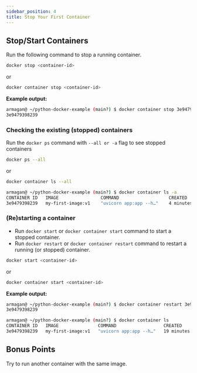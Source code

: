 ```yaml
---
sidebar_position: 4
title: Stop Your First Container
---
```


## Stop/Start Containers

Run the following command to stop a running container.

```bash
docker stop <container-id>
```
or 
``` bash
docker container stop <container-id>
```
**Example output:**
``` bash
armagan@ ~/python-docker-example (main?) $ docker container stop 3e9479398239
3e9479398239
```

### Checking the existing (stopped) containers

Run the `docker ps` command with `--all or -a` flag to see stopped containers 

```bash
docker ps --all
```
or 
``` bash
docker container ls --all
```

```bash
armagan@ ~/python-docker-example (main?) $ docker container ls -a
CONTAINER ID   IMAGE                COMMAND                   CREATED          STATUS                          PORTS                    NAMES
3e9479398239   my-first-image:v1    "uvicorn app:app --h…"    4 minutes ago    Exited (0) About a minute ago
```

### (Re)starting a container

* Run ``docker start`` or ``docker container start``  command to start a stopped container. 
* Run ``docker restart`` or ``docker container restart`` command to restart a running (or stopped) container.

```bash
docker start <container-id>
```
or 
``` bash
docker container start <container-id>
```
**Example output:**
``` bash
armagan@ ~/python-docker-example (main?) $ docker container restart 3e9479398239
3e9479398239

armagan@ ~/python-docker-example (main?) $ docker container ls
CONTAINER ID   IMAGE               COMMAND                  CREATED          STATUS          PORTS                    NAMES
3e9479398239   my-first-image:v1   "uvicorn app:app --h…"   19 minutes ago   Up 17 seconds   0.0.0.0:8000->8000/tcp   my-first-container
```

## Bonus Points

Try to run another container with the same image.